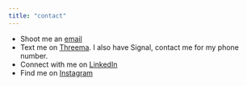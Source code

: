 ```yaml
---
title: "contact"
---
```


- Shoot me an [email](mailto:blog@valentinhuber.me)
- Text me on [Threema](https://threema.id/2AJEWTX5). I also have Signal, contact me for my phone number.
- Connect with me on [LinkedIn](www.linkedin.com/in/valentinchuber)
- Find me on [Instagram](https://instagram.com/valentinchuber)